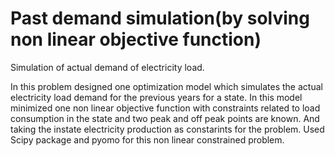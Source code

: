 # Past demand simulation(by solving non linear objective function)
Simulation of actual demand of electricity load.


In this problem designed one optimization model which simulates the actual electricity load demand for the previous years for a state. In this model minimized one non linear objective function with constraints related to load consumption in the state and two peak and off peak points are known. And taking the instate electricity production as constarints for the problem. Used Scipy package and pyomo for this non linear constrained problem.
